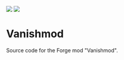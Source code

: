 [![](http://cf.way2muchnoise.eu/full_vanishmod_downloads.svg)](https://www.curseforge.com/minecraft/mc-mods/vanishmod) [![](http://cf.way2muchnoise.eu/versions/For%20MC_vanishmod_all.svg)](https://www.curseforge.com/minecraft/mc-mods/vanishmod/files)

Vanishmod
=============

Source code for the Forge mod "Vanishmod".
